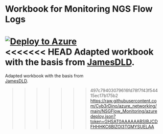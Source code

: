 # Workbook for Monitoring NGS Flow Logs

[![Deploy to Azure](https://aka.ms/deploytoazurebutton)](https://portal.azure.com/#create/Microsoft.Template/uri/https%3A%2F%2Fraw.githubusercontent.com%2FCyb3rDino%2Fazure_networking%2Fmain%2FNSGFlow_Monitoring%2Fwbt_nsgflow_monitoring.json)
<br>
<<<<<<< HEAD
Adapted workbook with the basis from [JamesDLD](https://github.com/JamesDLD/AzureRm-Template/tree/master/Create-AzWorkbookNetwork). <br>
=======
Adapted workbook with the basis from <br> [JamesDLD](https://github.com/JamesDLD/AzureRm-Template/tree/master/Create-AzWorkbookNetwork).
>>>>>>> 497c79403079616fd78f7f43f54415ec17b175b2
https://raw.githubusercontent.com/Cyb3rDino/azure_networking/main/NSGFlow_Monitoring/azuredeploy.json?token=GHSAT0AAAAAABSIBJCDFHHHKC6BIZOI3TGMYSUELAA
